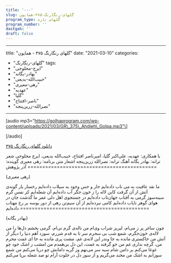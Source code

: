 ```yaml
---
title: '---'
slug: گلهای-رنگارنگ-۳۷۵-همایون
program_type: گلهای تازه
program_number: ''
dastgah: ''
draft: false
---
```


---
title: "گلهای رنگارنگ ۳۷۵ - همایون"
date: "2021-03-10"
categories: 
  - "گلهای-رنگارنگ"
tags: 
  - "ایرج-محلوجی"
  - "بهادر-یگانه"
  - "حبیب‌الله-بدیعی"
  - "رهی-معیری"
  - "عهدیه"
  - "گلپا"
  - "ناصر-افتتاح"
  - "نصرالله-زرین‌پنجه"
---

\[audio mp3="https://golhaprogram.com/wp-content/uploads/2021/03/GR\_375\_Ahdieh\_Golpa.mp3"\]

\[/audio\]

[دانلود گلهای رنگارنگ ۳۷۵](https://golhaprogram.com/wp-content/uploads/2021/03/GR_375_Ahdieh_Golpa.mp3)

با همکاری: عهدیه، علی‌اکبر گلپا، امیرناصر افتتاح، حبیب‌الله بدیعی، ایرج محلوجی شعر ترانه: بهادر یگانه آهنگ ترانه: نصرالله زرین‌پنجه اشعار متن برنامه: رهی معیری گوینده: آذر پژوهش ============================================

(رهی معیری)

ما نقد عافیت به می ناب داده‌ایم خار و خس وجود به سیلاب داده‌ایم رخسار یار گونه‌ی آتش از آن گرفت کاین لاله را ز خون جگر آب داده‌ایم آن شعله‌ایم کز نفس گرم سینه‌سوز گرمی به آفتاب جهان‌تاب داده‌ایم در جستجوی اهل دلی عمر ما گذشت جان در هوای گوهر نایاب داده‌ایم کامی نبرده‌ایم از آن سیم‌تن رهی از دور بوسه بر رخ مهتاب داده‌ایم ============================================

(بهادر یگانه)

چون ساغر پر ز می‌ام، لبریز شراب وی‌ام من ناله‌ی گرم نی‌ام، گرمی بخشم دل‌ها را من لاله‌ی خون‌جگرم، شمع شب بی سحرم سر تا به قدم شررم، سوزد آهم دنیا را دیگر از آتش من خاکستری مانده به جا وندر این لانه‌ی غم، مشت پری مانده به جا ای غمت محرم من، گرچه نداری غم من خو گرفته به غمت، این دل بی‌همدم من امشب ز اشک خود چو غوغا می‌کنم بر دامن شام سیه سر می‌نهم وز گریه دامانش چو دریا می‌کنم من شمع سوزانم به اشک من مخند می‌گریم و از سوز دل در خلوت آرام تو صد شعله برپا می‌کنم
